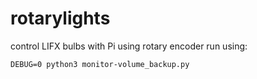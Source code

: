 # rotarylights
control LIFX bulbs with Pi using rotary encoder
run using:

`DEBUG=0 python3 monitor-volume_backup.py`
